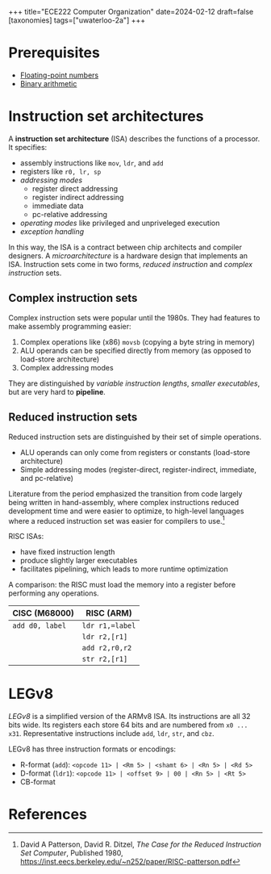 +++
title="ECE222 Computer Organization"
date=2024-02-12
draft=false
[taxonomies]
tags=["uwaterloo-2a"]
+++

# Prerequisites

- [Floating-point numbers](/blog/floating-point)
- [Binary arithmetic](/blog/binary-arithmetic)


# Instruction set architectures

A **instruction set architecture** (ISA) describes the functions of a processor.
It specifies:

- assembly instructions like `mov`, `ldr`, and `add`
- registers like `r0, lr, sp`
- _addressing modes_
    - register direct addressing
    - register indirect addressing
    - immediate data
    - pc-relative addressing
- _operating modes_ like privileged and unpriveleged execution
- _exception handling_

In this way, the ISA is a contract between chip architects and compiler designers.
A _microarchitecture_ is a hardware design that implements an ISA.
Instruction sets come in two forms, _reduced instruction_ and _complex instruction_ sets.

## Complex instruction sets

Complex instruction sets were popular until the 1980s.
They had features to make assembly programming easier:

1. Complex operations like (x86) `movsb` (copying a byte string in memory)
2. ALU operands can be specified directly from memory (as opposed to load-store architecture)
3. Complex addressing modes

They are distinguished by _variable instruction lengths_, _smaller executables_, but are very hard to **pipeline**.


## Reduced instruction sets

Reduced instruction sets are distinguished by their set of simple operations.

- ALU operands can only come from registers or constants (load-store architecture)
- Simple addressing modes (register-direct, register-indirect, immediate, and pc-relative)

Literature from the period emphasized the transition from code largely being written in hand-assembly, where complex instructions reduced development time and were easier to optimize, to high-level languages where a reduced instruction set was easier for compilers to use.[^PattersonDitzel]

RISC ISAs:

- have fixed instruction length
- produce slightly larger executables
- facilitates pipelining, which leads to more runtime optimization

A comparison: the RISC must load the memory into a register before performing any operations.

|CISC (M68000)|RISC (ARM)|
|---|---|
|`add d0, label`|`ldr r1,=label`|
|               |`ldr r2,[r1]`|
|               |`add r2,r0,r2`|
|               |`str r2,[r1]`|


# LEGv8

_LEGv8_ is a simplified version of the ARMv8 ISA.
Its instructions are all 32 bits wide.
Its registers each store 64 bits and are numbered from `x0 ... x31`.
Representative instructions include `add`, `ldr`, `str`, and `cbz`.

LEGv8 has three instruction formats or encodings:

- R-format (`add`): `<opcode 11> | <Rm 5> | <shamt 6> | <Rn 5> | <Rd 5>`
- D-format (`ldr1`): `<opcode 11> | <offset 9> | 00 | <Rn 5> | <Rt 5>`
- CB-format


# References

[^PattersonDitzel]: David A Patterson, David R. Ditzel, _The Case for the Reduced Instruction Set Computer_, Published 1980, https://inst.eecs.berkeley.edu/~n252/paper/RISC-patterson.pdf

[^ArmPcs]: Arm Ltd, _Procedure Call Standarde for the Arm Architecture_, Release 2019Q1

